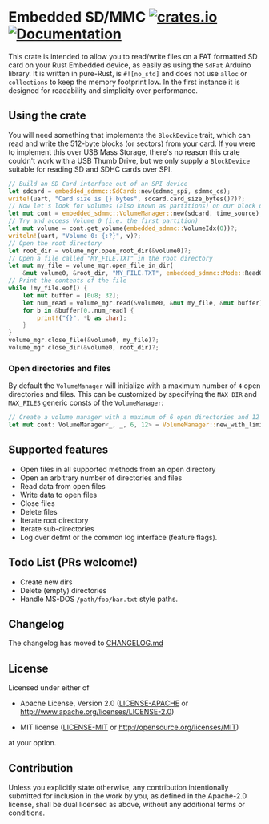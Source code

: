 # Embedded SD/MMC [![crates.io](https://img.shields.io/crates/v/embedded-sdmmc.svg)](https://crates.io/crates/embedded-sdmmc) [![Documentation](https://docs.rs/embedded-sdmmc/badge.svg)](https://docs.rs/embedded-sdmmc)

This crate is intended to allow you to read/write files on a FAT formatted SD
card on your Rust Embedded device, as easily as using the `SdFat` Arduino
library. It is written in pure-Rust, is `#![no_std]` and does not use `alloc`
or `collections` to keep the memory footprint low. In the first instance it is
designed for readability and simplicity over performance.

## Using the crate

You will need something that implements the `BlockDevice` trait, which can read and write the 512-byte blocks (or sectors) from your card. If you were to implement this over USB Mass Storage, there's no reason this crate couldn't work with a USB Thumb Drive, but we only supply a `BlockDevice` suitable for reading SD and SDHC cards over SPI.

```rust
// Build an SD Card interface out of an SPI device
let sdcard = embedded_sdmmc::SdCard::new(sdmmc_spi, sdmmc_cs);
write!(uart, "Card size is {} bytes", sdcard.card_size_bytes()?)?;
// Now let's look for volumes (also known as partitions) on our block device.
let mut cont = embedded_sdmmc::VolumeManager::new(sdcard, time_source);
// Try and access Volume 0 (i.e. the first partition)
let mut volume = cont.get_volume(embedded_sdmmc::VolumeIdx(0))?;
writeln!(uart, "Volume 0: {:?}", v)?;
// Open the root directory
let root_dir = volume_mgr.open_root_dir(&volume0)?;
// Open a file called "MY_FILE.TXT" in the root directory
let mut my_file = volume_mgr.open_file_in_dir(
    &mut volume0, &root_dir, "MY_FILE.TXT", embedded_sdmmc::Mode::ReadOnly)?;
// Print the contents of the file
while !my_file.eof() {
    let mut buffer = [0u8; 32];
    let num_read = volume_mgr.read(&volume0, &mut my_file, &mut buffer)?;
    for b in &buffer[0..num_read] {
        print!("{}", *b as char);
    }
}
volume_mgr.close_file(&volume0, my_file)?;
volume_mgr.close_dir(&volume0, root_dir)?;
```

### Open directories and files

By default the `VolumeManager` will initialize with a maximum number of `4` open directories and files. This can be customized by specifying the `MAX_DIR` and `MAX_FILES` generic consts of the `VolumeManager`:

```rust
// Create a volume manager with a maximum of 6 open directories and 12 open files
let mut cont: VolumeManager<_, _, 6, 12> = VolumeManager::new_with_limits(block, time_source);
```

## Supported features

* Open files in all supported methods from an open directory
* Open an arbitrary number of directories and files
* Read data from open files
* Write data to open files
* Close files
* Delete files
* Iterate root directory
* Iterate sub-directories
* Log over defmt or the common log interface (feature flags).

## Todo List (PRs welcome!)

* Create new dirs
* Delete (empty) directories
* Handle MS-DOS `/path/foo/bar.txt` style paths.

## Changelog

The changelog has moved to [CHANGELOG.md](/CHANGELOG.md)

## License

Licensed under either of

- Apache License, Version 2.0 ([LICENSE-APACHE](LICENSE-APACHE) or
  http://www.apache.org/licenses/LICENSE-2.0)

- MIT license ([LICENSE-MIT](LICENSE-MIT) or http://opensource.org/licenses/MIT)

at your option.

## Contribution

Unless you explicitly state otherwise, any contribution intentionally
submitted for inclusion in the work by you, as defined in the Apache-2.0
license, shall be dual licensed as above, without any additional terms or
conditions.
